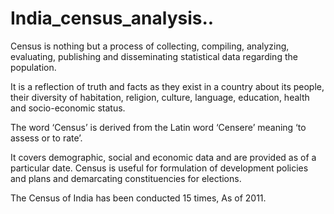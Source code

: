# India_census_analysis..
Census is nothing but a process of collecting, compiling, analyzing, evaluating, publishing and disseminating statistical data regarding the population.

It is a reflection of truth and facts as they exist in a country about its people, their diversity of habitation, religion, culture, language, education, health and socio-economic status.

The word ‘Census’ is derived from the Latin word ‘Censere’ meaning ‘to assess or to rate’.

It covers demographic, social and economic data and are provided as of a particular date. Census is useful for formulation of development policies and plans and demarcating constituencies for elections.

The Census of India has been conducted 15 times, As of 2011.
